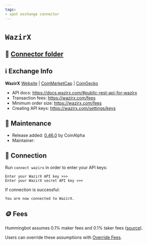 ```yaml
---
tags:
- spot exchange connector
---
```


# `WazirX`

## 📁 [Connector folder](https://github.com/hummingbot/hummingbot/tree/master/hummingbot/connector/exchange/wazirx)

## ℹ️ Exchange Info

**WazirX**
[Website](https://wazirx.com/) | [CoinMarketCap](https://coinmarketcap.com/exchanges/wazirx/) | [CoinGecko](https://www.coingecko.com/en/exchanges/wazirx)

* API docs: https://docs.wazirx.com/#public-rest-api-for-wazirx
* Transaction fees: https://wazirx.com/fees
* Minimum order size: https://wazirx.com/fees
* Creating API keys: https://wazirx.com/settings/keys

## 👷 Maintenance

* Release added: [0.46.0](/release-notes/0.46.0/) by CoinAlpha
* Maintainer:

## 🔑 Connection

Run `connect wazirx` in order to enter your API keys:

```
Enter your WazirX API key >>>
Enter your WazirX secret API key >>>
```

If connection is successful:
```
You are now connected to WazirX.
```

## 🪙 Fees

Hummingbot assumes 0.1% maker fees and 0.1% taker fees ([source](https://github.com/hummingbot/hummingbot/blob/master/hummingbot/connector/exchange/wazirx/wazirx_utils.py#L15)).

Users can override these assumptions with [Override Fees](/global-configs/override-fees/).
